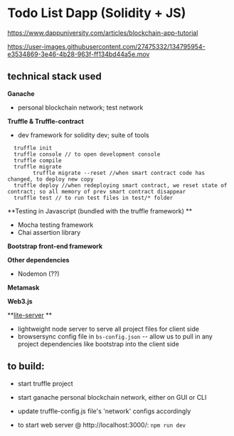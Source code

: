 # Todo List Dapp (Solidity + JS)
https://www.dappuniversity.com/articles/blockchain-app-tutorial

https://user-images.githubusercontent.com/27475332/134795954-e3534869-3e46-4b28-963f-ff134bd44a5e.mov



## technical stack used
**Ganache**
* personal blockchain network; test network

**Truffle & Truffle-contract**
* dev framework for solidity dev; suite of tools

```
  truffle init
  truffle console // to open development console
  truffle compile
  truffle migrate
		truffle migrate --reset //when smart contract code has changed, to deploy new copy
  truffle deploy //when redeploying smart contract, we reset state of contract; so all memory of prev smart contract disappear
  truffle test // to run test files in test/* folder
```

**Testing in Javascript (bundled with the truffle framework)
**
* Mocha testing framework
* Chai assertion library
  
**Bootstrap front-end framework**

**Other dependencies**
* Nodemon (??)
  
**Metamask**

**Web3.js**

**[lite-server](https://github.com/johnpapa/lite-server)
**
* lightweight node server to serve all project files for client side
* browsersync config file in `bs-config.json` -- allow us to pull in any project dependencies like bootstrap into the client side


## to build:
* start truffle project
* start ganache personal blockchain network, either on GUI or CLI
* update truffle-config.js file's 'network' configs accordingly

* to start web server @ http://localhost:3000/:
    `npm run dev`
